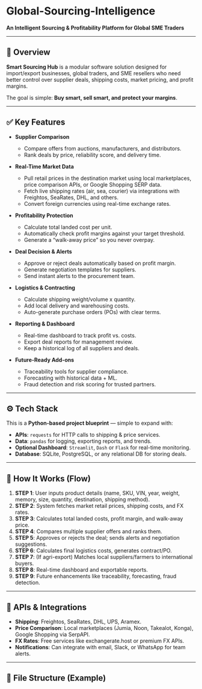 # Global-Sourcing-Intelligence

**An Intelligent Sourcing & Profitability Platform for Global SME Traders**

---

## 📌 Overview

**Smart Sourcing Hub** is a modular software solution designed for import/export businesses, global traders, and SME resellers who need better control over supplier deals, shipping costs, market pricing, and profit margins.

The goal is simple: **Buy smart, sell smart, and protect your margins**.

---

## ✅ Key Features

- **Supplier Comparison**
  - Compare offers from auctions, manufacturers, and distributors.
  - Rank deals by price, reliability score, and delivery time.

- **Real-Time Market Data**
  - Pull retail prices in the destination market using local marketplaces, price comparison APIs, or Google Shopping SERP data.
  - Fetch live shipping rates (air, sea, courier) via integrations with Freightos, SeaRates, DHL, and others.
  - Convert foreign currencies using real-time exchange rates.

- **Profitability Protection**
  - Calculate total landed cost per unit.
  - Automatically check profit margins against your target threshold.
  - Generate a “walk-away price” so you never overpay.

- **Deal Decision & Alerts**
  - Approve or reject deals automatically based on profit margin.
  - Generate negotiation templates for suppliers.
  - Send instant alerts to the procurement team.

- **Logistics & Contracting**
  - Calculate shipping weight/volume x quantity.
  - Add local delivery and warehousing costs.
  - Auto-generate purchase orders (POs) with clear terms.

- **Reporting & Dashboard**
  - Real-time dashboard to track profit vs. costs.
  - Export deal reports for management review.
  - Keep a historical log of all suppliers and deals.

- **Future-Ready Add-ons**
  - Traceability tools for supplier compliance.
  - Forecasting with historical data + ML.
  - Fraud detection and risk scoring for trusted partners.

---

## ⚙️ Tech Stack

This is a **Python-based project blueprint** — simple to expand with:
- **APIs**: `requests` for HTTP calls to shipping & price services.
- **Data**: `pandas` for logging, exporting reports, and trends.
- **Optional Dashboard**: `Streamlit`, `Dash` or `Flask` for real-time monitoring.
- **Database**: SQLite, PostgreSQL, or any relational DB for storing deals.

---

## 🚀 How It Works (Flow)

1. **STEP 1**: User inputs product details (name, SKU, VIN, year, weight, memory, size, quantity, destination, shipping method).
2. **STEP 2**: System fetches market retail prices, shipping costs, and FX rates.
3. **STEP 3**: Calculates total landed costs, profit margin, and walk-away price.
4. **STEP 4**: Compares multiple supplier offers and ranks them.
5. **STEP 5**: Approves or rejects the deal; sends alerts and negotiation suggestions.
6. **STEP 6**: Calculates final logistics costs, generates contract/PO.
7. **STEP 7**: (If agri-export) Matches local suppliers/farmers to international buyers.
8. **STEP 8**: Real-time dashboard and exportable reports.
9. **STEP 9**: Future enhancements like traceability, forecasting, fraud detection.

---

## 🔗 APIs & Integrations

- **Shipping**: Freightos, SeaRates, DHL, UPS, Aramex.
- **Price Comparison**: Local marketplaces (Jumia, Noon, Takealot, Konga), Google Shopping via SerpAPI.
- **FX Rates**: Free services like exchangerate.host or premium FX APIs.
- **Notifications**: Can integrate with email, Slack, or WhatsApp for team alerts.

---

## 📁 File Structure (Example)

